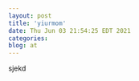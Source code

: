 ```yaml
---
layout: post
title: 'yiurmom'
date: Thu Jun 03 21:54:25 EDT 2021
categories: 
blog: at
---
```

sjekd
